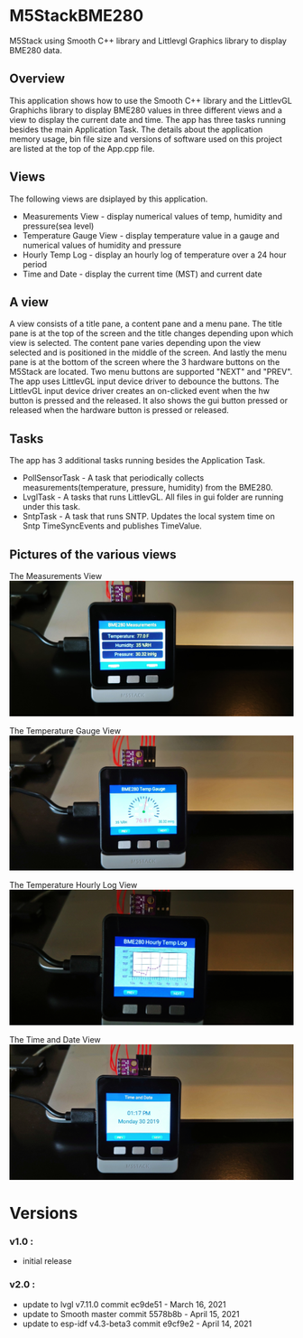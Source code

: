 # M5StackBME280
M5Stack using Smooth C++ library and Littlevgl Graphics library to display BME280 data.

## Overview
This application shows how to use the Smooth C++ library and the LittlevGL Graphichs library
to display BME280 values in three different views and a view to display the current date and time. 
The app has three tasks running besides the main Application Task.  The details about the
application memory usage, bin file size and versions of software used on this project are
listed at the top of the App.cpp file.

## Views
The following views are dsiplayed by this application.
- Measurements View - display numerical values of temp, humidity and pressure(sea level)
- Temperature Gauge View - display temperature value in a gauge and numerical values of humidity and pressure
- Hourly Temp Log - display an hourly log of temperature over a 24 hour period
- Time and Date - display the current time (MST) and current date

## A view
A view consists of a title pane, a content pane and a menu pane.  The title pane is at the top of the screen
and the title changes depending upon which view is selected.  The content pane varies depending upon the view 
selected and is positioned in the middle of the screen.  And lastly the menu pane is at the bottom of the screen
where the 3 hardware buttons on the M5Stack are located.  Two menu buttons are supported "NEXT" and "PREV".
The app uses LittlevGL input device driver to debounce the buttons.  The LittlevGL input device driver creates an
on-clicked event when the hw button is pressed and the released.  It also shows the gui button pressed or released
when the hardware button is pressed or released.

## Tasks
The app has 3 additional tasks running besides the Application Task. 
- PollSensorTask - A task that periodically collects measurements(temperature, pressure, humidity) from the BME280.
- LvglTask - A tasks that runs LittlevGL.  All files in gui folder are running under this task.
- SntpTask - A task that runs SNTP.  Updates the local system time on Sntp TimeSyncEvents and publishes TimeValue.

## Pictures of the various views
The Measurements View
![Measurement view](photos/measurements_view.jpg)

The Temperature Gauge View
![Temperature Gauge View](photos/temp_gauge_view.jpg)

The Temperature Hourly Log View
![Temperature Hourly Log](photos/temp_hourly_log_view.jpg)

The Time and Date View
![Time and Date View](photos/time_and_date_view.jpg)

# Versions
### v1.0 : 
- initial release
### v2.0 : 
- update to lvgl v7.11.0 commit ec9de51 - March 16, 2021
- update to Smooth master commit 5578b8b - April 15, 2021 
- update to esp-idf v4.3-beta3 commit e9cf9e2 - April 14, 2021